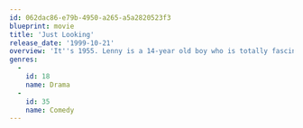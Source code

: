 ```yaml
---
id: 062dac86-e79b-4950-a265-a5a2820523f3
blueprint: movie
title: 'Just Looking'
release_date: '1999-10-21'
overview: 'It''s 1955. Lenny is a 14-year old boy who is totally fascinated by sex. He is too scared to "do it," so he dedicates his summer to seeing two other people do it. Easier said than done. Caught in the act of spying, his mother and stepfather ship him off to spend the summer with his aunt and uncle in "the country" -- Queens. His plan looks like a bust and his summer seems destined for boredom, until he meets a whole new group of friends -- young teens who have a "sex club."'
genres:
  -
    id: 18
    name: Drama
  -
    id: 35
    name: Comedy
---
```

